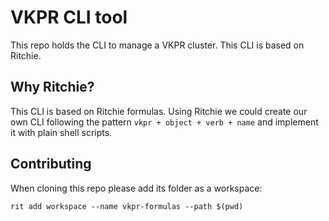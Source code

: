 # VKPR CLI tool

This repo holds the CLI to manage a VKPR cluster. This CLI is based on Ritchie.

## Why Ritchie?

This CLI is based on Ritchie formulas. Using Ritchie we could create our own CLI following the pattern `vkpr + object + verb + name` and implement it with plain shell scripts.

## Contributing

When cloning this repo please add its folder as a workspace:

```
rit add workspace --name vkpr-formulas --path $(pwd)
```
